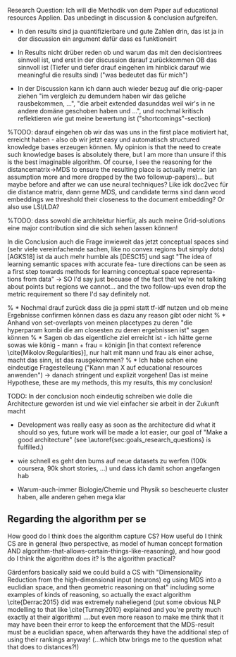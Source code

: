Research Question: Ich will die Methodik von dem Paper auf educational resources Applien. Das unbedingt in discussion & conclusion aufgreifen.

* In den results sind ja quantifizierbare und gute Zahlen drin, das ist ja in der discussion ein argument dafür dass es funktioneirt

* In Results nicht drüber reden ob und warum das mit den decisiontrees sinnvoll ist, und erst in der discussion darauf zurückkommen OB das sinnvoll ist (Tiefer und tiefer drauf eingehen im hinblick darauf wie meaningful die results sind) ("was bedeutet das für mich")

* In der Discussion kann ich dann auch wieder bezug auf die orig-paper ziehen "im vergleich zu demundem haben wir das geliche rausbekommen, ...", "die arbeit extended dasunddas weil wir's in ne andere domäne geschoben haben und ...", und nochmal kritisch reflektieren wie gut meine bewertung ist ("shortcomings"-section)


%TODO: darauf eingehen ob wir das was uns in the first place motiviert hat, erreicht haben - also ob wir jetzt easy und automatisch structured knowledge bases erzeugen können. My opinion is that the need to create such knowledge bases is absolutely there, but I am more than unsure if this is the best imaginable algorithm. Of course, I see the reasoning for the distancematrix->MDS to ensure the resulting place is actually metric (an assumption more and more dropped by the two followup-papers)... but maybe before and after we can use neural techniques? Like idk doc2vec für die distance matrix, dann gerne MDS, und candidate terms sind dann word embeddings we threshold their closeness to the document embedding? Or also use LSI/LDA?

%TODO: dass sowohl die architektur hierfür, als auch meine Grid-solutions eine major contribution sind die sich sehen lassen können!

In die Conclusion auch die Frage inwieweit das jetzt conceptual spaces sind (sehr viele vereinfachende sachen, like no convex regions but simply dots)
[AGKS18] ist da auch mehr humble als [DESC15] und sagt "The idea of learning semantic spaces with accurate fea- ture directions can be seen as a first step towards methods for learning conceptual space representa- tions from data"
-> SO I'd say just becuase of the fact that we're not talking about points but regions we cannot... and the two follow-ups even drop the metric requirement so there I'd say definitely not.



% * Nochmal drauf zurück dass die ja ppmi statt tf-idf nutzen und ob meine Ergebnisse confirmen können dass es dazu any reason gibt oder nicht
% * Anhand von set-overlapts von meinen placetypes zu deren "die hyperparam kombi die am closesten zu deren ergebnissen ist" sagen können
% * Sagen ob das eigentliche ziel erreicht ist - ich hätte gerne sowas wie könig - mann + frau = königin [in that context reference \cite{Mikolov:Regularities}], nur halt mit mann und frau als einer achse, macht das sinn, ist das rausgekommen?
% * Ich habe schon eine eindeutige Fragestelleung ("Kann man X auf educational resources anwenden") -> danach stringent und explizit vorgehen! Das ist meine Hypothese, these are my methods, this my results, this my conclusion! 


TODO:  In der conclusion noch eindeutig schreiben wie dolle die Architecture geworden ist und wie viel einfacher sie arbeit in der Zukunft macht

* Development was really easy as soon as the architecture did what it should so yes, future work will be made a lot easier, our goal of "Make a good architecture" (see \autoref{sec:goals_research_questions} is fulfilled.)
*  wie schnell es geht den bums auf neue datasets zu werfen (100k coursera, 90k short stories, ...) und dass ich damit schon angefangen hab 


* Warum-auch-immer Biologie/Chemie und Physik so bescheuerte cluster haben, alle anderen gehen mega klar


## Regarding the algorithm per se

How good do I think does the algorithm capture CS? How useful do I think CS are in general (two perspective, as model of human concept formation AND algorithm-that-allows-certain-things-like-reasoning), and how good do I think the algorithm does it? Is the algorithm practical?


Gärdenfors basically said we could build a CS with "Dimensionality Reduction from the high-dimensional input (neurons) eg using MDS into a euclidian space, and then geometric reasoning on that" including some examples of kinds of reasoning, so actually the exact algorithm \cite{Derrac2015} did was extremely naheliegend (put some obvious NLP modelling to that like \cite{Turney2010} explained and you're pretty much exactly at their algorithm)
....but even more reason to make me think that it may have been their error to keep the enforcement that the MDS-result must be a euclidian space, when afterwards they have the additional step of using their rankings anyway! (...which btw brings me to the question what that does to distances?!)


